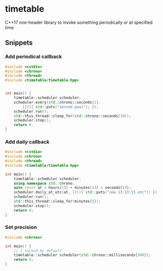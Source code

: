# timetable
C++17 one-header library to invoke something periodically or at specified time


## Snippets

### Add periodical callback

```cpp
#include <cstdio>
#include <chrono>
#include <thread>
#include <timetable/timetable.hpp>


int main() {
    timetable::scheduler scheduler;
    scheduler.every(std::chrono::seconds{1},
        [](){ std::puts("second pass"); });
    scheduler.run();
    std::this_thread::sleep_for(std::chrono::seconds{10});
    scheduler.stop();
    return 0;
}
```

### Add daily callback

```cpp
#include <cstdio>
#include <chrono>
#include <thread>
#include <timetable/timetable.hpp>

int main() {
    timetable::scheduler scheduler;
    using namespace std::chrono;
    auto const at = hours{13} + minutes{13} + seconds{13};
    scheduler.daily_at_utc(at, [](){ std::puts("now 13:13:13 utc"); });
    scheduler.run();
    std::this_thread::sleep_for(minutes{5});
    scheduler.stop();
    return 0;
}
```

### Set precision
```cpp
#include <chrono>

int main() {
    // 1 second by default
    timetable::scheduler scheduler{std::chrono::milliseconds{500}};
    return 0;
}
```
